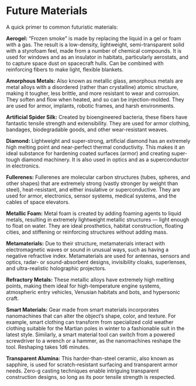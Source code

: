 # Future Materials

A quick primer to common futuristic materials:

**Aerogel:** “Frozen smoke” is made by replacing the liquid in a gel or foam with a gas. The result is a low-density, lightweight, semi-transparent solid with a styrofoam feel, made from a number of chemical compounds. It is used for windows and as an insulator in habitats, particularly aerostats, and to capture space dust on spacecraft hulls. Can be combined with reinforcing fibers to make light, flexible blankets.

**Amorphous Metals:** Also known as metallic glass, amorphous metals are metal alloys with a disordered (rather than crystalline) atomic structure, making it tougher, less brittle, and more resistant to wear and corrosion. They soften and flow when heated, and so can be injection-molded. They are used for armor, implants, robotic frames, and harsh environments.

**Artificial Spider Silk:** Created by bioengineered bacteria, these fibers have fantastic tensile strength and extensibility. They are used for armor clothing, bandages, biodegradable goods, and other wear-resistant weaves.

**Diamond:** Lightweight and super-strong, artificial diamond has an extremely high melting point and near-perfect thermal conductivity. This makes it an ideal substance for hardening coated surfaces (armor) and creating super-tough diamond machinery. It is also used in optics and as a superconductor in electronics.

**Fullerenes:** Fullerenes are molecular carbon structures (tubes, spheres, and other shapes) that are extremely strong (vastly stronger by weight than steel), heat-resistant, and either insulative or superconductive. They are used for armor, electronics, sensor systems, medical systems, and the cables of space elevators.

**Metallic Foam:** Metal foam is created by adding foaming agents to liquid metals, resulting in extremely lightweight metallic structures — light enough to float on water. They are ideal prosthetics, habitat construction, floating cities, and stiffening or reinforcing structures without adding mass.

**Metamaterials:** Due to their structure, metamaterials interact with electromagnetic waves or sound in unusual ways, such as having a negative refractive index. Metamaterials are used for antennas, sensors and optics, radar- or sound-absorbent designs, invisibility cloaks, superlenses, and ultra-realistic holographic projectors.

**Refractory Metals:** These metallic alloys have extremely high melting points, making them ideal for high-temperature engine systems, atmospheric entry vehicles, Venusian habitats and bots, and hypersonic craft.

**Smart Materials:** Gear made from smart materials incorporates nanomachines that can alter the object’s shape, color, and texture. For example, smart clothing can transform from specialized cold weather clothing suitable for the Martian poles in winter to a fashionable suit in the latest style. Similarly, a smart material tool can switch from a powered screwdriver to a wrench or a hammer, as the nanomachines reshape the tool. Reshaping takes 1d6 minutes.

**Transparent Alumina:** This harder-than-steel ceramic, also known as sapphire, is used for scratch-resistant surfacing and transparent armor needs. Zero-g casting techniques enable intriguing transparent construction designs, so long as its poor tensile strength is respected.
